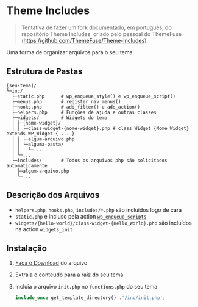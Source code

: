 # Theme Includes

> Tentativa de fazer um fork documentado, em português, do repositório Theme Includes, criado pelo pessoal do ThemeFuse (https://github.com/ThemeFuse/Theme-Includes).

Uma forma de organizar arquivos para o seu tema.

## Estrutura de Pastas

```text
[seu-tema]/
└─inc/
  ├─static.php      # wp_enqueue_style() e wp_enqueue_script()
  ├─menus.php       # register_nav_menus()
  ├─hooks.php       # add_filter() e add_action()
  ├─helpers.php     # Funções de ajuda e outras classes
  ├─widgets/        # Widgets do tema
  │ ├─{nome-widget}/
  │ │ ├─class-widget-{nome-widget}.php # class Widget_{Nome_Widget} extends WP_Widget { ... }
  │ │ ├─algum-arquivo.php
  │ │ └─alguma-pasta/
  │ │   └─...
  │ └─...
  └─includes/       # Todos os arquivos php são solicitados automaticamente
    ├─algum-arquivo.php
    └─...
```

## Descrição dos Arquivos

* `helpers.php`, `hooks.php`, `includes/*.php` são incluídos logo de cara
* `static.php` é incluso pela action [`wp_enqueue_scripts`](http://codex.wordpress.org/Plugin_API/Action_Reference/wp_enqueue_scripts)
* `widgets/{hello-world}/class-widget-{Hello_World}.php` são incluídos na action `widgets_init`

## Instalação

1. [Faça o Download](https://github.com/yuigoto/Theme-Includes/archive/master.zip) do arquivo
2. Extraia o conteúdo para a raíz do seu tema
3. Incluia o arquivo `init.php` no `functions.php` do seu tema

	```php
	include_once get_template_directory() .'/inc/init.php';
	```
